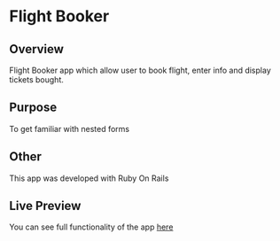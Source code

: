 # Flight Booker

## Overview
Flight Booker app which allow user to book flight, enter info and display tickets bought.

## Purpose
To get familiar with nested forms

## Other
This app was developed with Ruby On Rails

## Live Preview
You can see full functionality of the app [here]()
